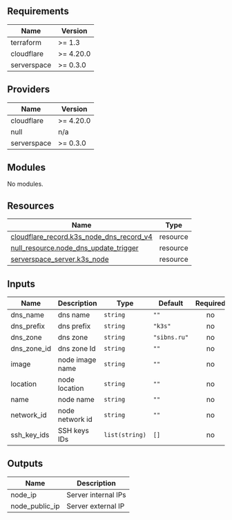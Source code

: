 ## Requirements

| Name | Version |
|------|---------|
| terraform | >= 1.3 |
| cloudflare | >= 4.20.0 |
| serverspace | >= 0.3.0 |

## Providers

| Name | Version |
|------|---------|
| cloudflare | >= 4.20.0 |
| null | n/a |
| serverspace | >= 0.3.0 |

## Modules

No modules.

## Resources

| Name | Type |
|------|------|
| [cloudflare_record.k3s_node_dns_record_v4](https://registry.terraform.io/providers/cloudflare/cloudflare/latest/docs/resources/record) | resource |
| [null_resource.node_dns_update_trigger](https://registry.terraform.io/providers/hashicorp/null/latest/docs/resources/resource) | resource |
| [serverspace_server.k3s_node](https://registry.terraform.io/providers/itglobalcom/serverspace/latest/docs/resources/server) | resource |

## Inputs

| Name | Description | Type | Default | Required |
|------|-------------|------|---------|:--------:|
| dns\_name | dns name | `string` | `""` | no |
| dns\_prefix | dns prefix | `string` | `"k3s"` | no |
| dns\_zone | dns zone | `string` | `"sibns.ru"` | no |
| dns\_zone\_id | dns zone Id | `string` | `""` | no |
| image | node image name | `string` | `""` | no |
| location | node location | `string` | `""` | no |
| name | node name | `string` | `""` | no |
| network\_id | node network id | `string` | `""` | no |
| ssh\_key\_ids | SSH keys IDs | `list(string)` | `[]` | no |

## Outputs

| Name | Description |
|------|-------------|
| node\_ip | Server internal IPs |
| node\_public\_ip | Server external IP |
